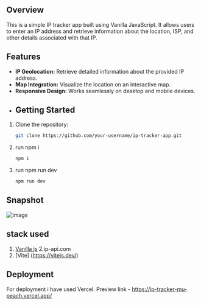 ## Overview

This is a simple IP tracker app built using Vanilla JavaScript. It allows users to enter an IP address and retrieve information about the location, ISP, and other details associated with that IP.

## Features

- **IP Geolocation:** Retrieve detailed information about the provided IP address.
- **Map Integration:** Visualize the location on an interactive map.
- **Responsive Design:** Works seamlessly on desktop and mobile devices.
- ## Getting Started

1. Clone the repository:

   ```bash
   git clone https://github.com/your-username/ip-tracker-app.git
   ```

2. run npm i
   ```bash
   npm i
   ```
3. run npm run dev
   ```bash
   npm run dev
   ```

## Snapshot

![image](https://github.com/Anit2000/ip-tracker/assets/78334350/ec940c8a-addd-42e9-a471-b7092ce34dc2)

## stack used

1. [Vanilla js](https://developer.mozilla.org/en-US/docs/Web/JavaScript)
   2.ip-api.com
2. [Vite] (https://vitejs.dev/)

## Deployment

For deployment i have used Vercel.
Preview link - <https://ip-tracker-mu-peach.vercel.app/>
